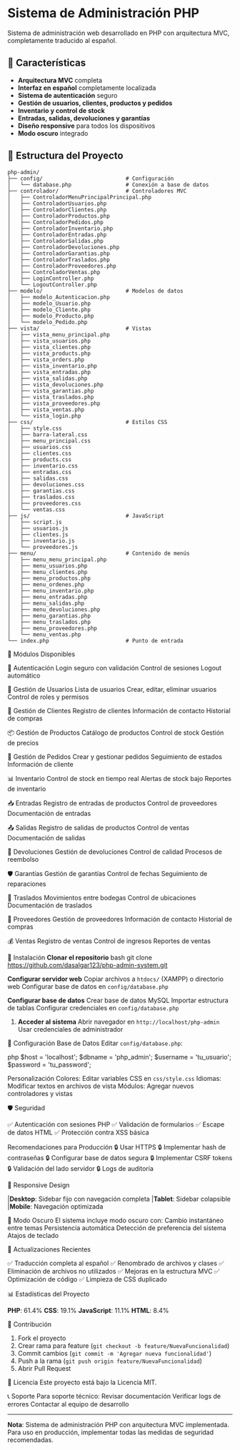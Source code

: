 # Sistema de Administración PHP

Sistema de administración web desarrollado en PHP con arquitectura MVC, completamente traducido al español.

## 🚀 Características

- **Arquitectura MVC** completa
- **Interfaz en español** completamente localizada
- **Sistema de autenticación** seguro
- **Gestión de usuarios, clientes, productos y pedidos**
- **Inventario y control de stock**
- **Entradas, salidas, devoluciones y garantías**
- **Diseño responsive** para todos los dispositivos
- **Modo oscuro** integrado

## 📁 Estructura del Proyecto

```
php-admin/
├── config/                          # Configuración
│   └── database.php                 # Conexión a base de datos
├── controlador/                     # Controladores MVC
│   ├── ControladorMenuPrincipalPrincipal.php
│   ├── ControladorUsuarios.php
│   ├── ControladorClientes.php
│   ├── ControladorProductos.php
│   ├── ControladorPedidos.php
│   ├── ControladorInventario.php
│   ├── ControladorEntradas.php
│   ├── ControladorSalidas.php
│   ├── ControladorDevoluciones.php
│   ├── ControladorGarantias.php
│   ├── ControladorTraslados.php
│   ├── ControladorProveedores.php
│   ├── ControladorVentas.php
│   ├── LoginController.php
│   └── LogoutController.php
├── modelo/                          # Modelos de datos
│   ├── modelo_Autenticacion.php
│   ├── modelo_Usuario.php
│   ├── modelo_Cliente.php
│   ├── modelo_Producto.php
│   └── modelo_Pedido.php
├── vista/                           # Vistas
│   ├── vista_menu_principal.php
│   ├── vista_usuarios.php
│   ├── vista_clientes.php
│   ├── vista_products.php
│   ├── vista_orders.php
│   ├── vista_inventario.php
│   ├── vista_entradas.php
│   ├── vista_salidas.php
│   ├── vista_devoluciones.php
│   ├── vista_garantias.php
│   ├── vista_traslados.php
│   ├── vista_proveedores.php
│   ├── vista_ventas.php
│   └── vista_login.php
├── css/                             # Estilos CSS
│   ├── style.css
│   ├── barra-lateral.css
│   ├── menu_principal.css
│   ├── usuarios.css
│   ├── clientes.css
│   ├── products.css
│   ├── inventario.css
│   ├── entradas.css
│   ├── salidas.css
│   ├── devoluciones.css
│   ├── garantias.css
│   ├── traslados.css
│   ├── proveedores.css
│   └── ventas.css
├── js/                              # JavaScript
│   ├── script.js
│   ├── usuarios.js
│   ├── clientes.js
│   ├── inventario.js
│   └── proveedores.js
├── menu/                            # Contenido de menús
│   ├── menu_menu_principal.php
│   ├── menu_usuarios.php
│   ├── menu_clientes.php
│   ├── menu_productos.php
│   ├── menu_ordenes.php
│   ├── menu_inventario.php
│   ├── menu_entradas.php
│   ├── menu_salidas.php
│   ├── menu_devoluciones.php
│   ├── menu_garantias.php
│   ├── menu_traslados.php
│   ├── menu_proveedores.php
│   └── menu_ventas.php
└── index.php                        # Punto de entrada
```

🎯 Módulos Disponibles

🔐 Autenticación
  Login seguro con validación
  Control de sesiones
  Logout automático

👥 Gestión de Usuarios
  Lista de usuarios
  Crear, editar, eliminar usuarios
  Control de roles y permisos

👥 Gestión de Clientes
  Registro de clientes
  Información de contacto
  Historial de compras

📦 Gestión de Productos
  Catálogo de productos
  Control de stock
  Gestión de precios

🛒 Gestión de Pedidos
  Crear y gestionar pedidos
  Seguimiento de estados
  Información de cliente

📊 Inventario
  Control de stock en tiempo real
  Alertas de stock bajo
  Reportes de inventario

📥 Entradas
  Registro de entradas de productos
  Control de proveedores
  Documentación de entradas

📤 Salidas
  Registro de salidas de productos
  Control de ventas
  Documentación de salidas

🔄 Devoluciones
   Gestión de devoluciones
   Control de calidad
   Procesos de reembolso

🛡️ Garantías
   Gestión de garantías
   Control de fechas
   Seguimiento de reparaciones

🔄 Traslados
   Movimientos entre bodegas
   Control de ubicaciones
   Documentación de traslados

🚚 Proveedores
   Gestión de proveedores
   Información de contacto
   Historial de compras

💰 Ventas
   Registro de ventas
   Control de ingresos
   Reportes de ventas

🚀 Instalación
   **Clonar el repositorio**
   bash
   git clone https://github.com/dasalgar123/php-admin-system.git

   **Configurar servidor web**
   Copiar archivos a `htdocs/` (XAMPP) o directorio web
   Configurar base de datos en `config/database.php`

   **Configurar base de datos**
      Crear base de datos MySQL
   Importar estructura de tablas
   Configurar credenciales en `config/database.php`

1. **Acceder al sistema**
Abrir navegador en `http://localhost/php-admin`
Usar credenciales de administrador

🔧 Configuración
   Base de Datos
   Editar `config/database.php`:

php
   $host = 'localhost';
   $dbname = 'php_admin';
   $username = 'tu_usuario';
   $password = 'tu_password';

Personalización
  Colores: Editar variables CSS en `css/style.css`
  Idiomas: Modificar textos en archivos de vista
  Módulos: Agregar nuevos controladores y vistas

🛡️ Seguridad

  ✅ Autenticación con sesiones PHP
  ✅ Validación de formularios
  ✅ Escape de datos HTML
  ✅ Protección contra XSS básica

Recomendaciones para Producción
  🔒 Usar HTTPS
  🔒 Implementar hash de contraseñas
  🔒 Configurar base de datos segura
  🔒 Implementar CSRF tokens
  🔒 Validación del lado servidor
  🔒 Logs de auditoría

📱 Responsive Design

  |**Desktop**: Sidebar fijo con navegación completa
  |**Tablet**: Sidebar colapsible
  |**Mobile**: Navegación optimizada

🌙 Modo Oscuro
   El sistema incluye modo oscuro con:
   Cambio instantáneo entre temas
   Persistencia automática
   Detección de preferencia del sistema
   Atajos de teclado

🔄 Actualizaciones Recientes

   ✅ Traducción completa al español
   ✅ Renombrado de archivos y clases
   ✅ Eliminación de archivos no utilizados
   ✅ Mejoras en la estructura MVC
   ✅ Optimización de código
   ✅ Limpieza de CSS duplicado

📊 Estadísticas del Proyecto

   **PHP**: 61.4%
   **CSS**: 19.1%
   **JavaScript**: 11.1%
   **HTML**: 8.4%

🤝 Contribución

   1. Fork el proyecto
   2. Crear rama para feature (`git checkout -b feature/NuevaFuncionalidad`)
   3. Commit cambios (`git commit -m 'Agregar nueva funcionalidad'`)
   4. Push a la rama (`git push origin feature/NuevaFuncionalidad`)
   5. Abrir Pull Request

📄 Licencia
   Este proyecto está bajo la Licencia MIT.

📞 Soporte
   Para soporte técnico:
   Revisar documentación
   Verificar logs de errores
   Contactar al equipo de desarrollo

---
   **Nota**: Sistema de administración PHP con arquitectura MVC implementada. Para uso en producción, implementar todas las medidas de seguridad recomendadas.